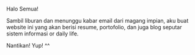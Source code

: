 Halo Semua!

Sambil liburan dan menunggu kabar email dari magang impian, aku buat website ini yang akan berisi 
resume, portofolio, dan juga blog seputar sistem informasi or daily life.

Nantikan! Yup! ^^
